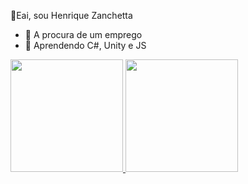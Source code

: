 👋Eai, sou Henrique Zanchetta

- 🔭 A procura de um emprego 
- 🌱 Aprendendo C#, Unity e JS 
 
<div>
<a href="https://github.com/HenriqueZT">
<img height = "180cm" src="https://github-readme-stats.vercel.app/api?username=HenriqueZT&theme=midnight-purple&show_icons=true&include_all_commits=true&count_private=true"/>
<img height = "180cm" src="https://github-readme-stats.vercel.app/api/top-langs/?username=HenriqueZT&layout=compact&langs_count=16&theme=midnight-purple"/>
</div>
